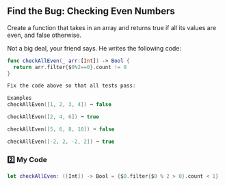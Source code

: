 ## Find the Bug: Checking Even Numbers

Create a function that takes in an array and returns true if all its values are even, and false otherwise.

Not a big deal, your friend says. He writes the following code:
```swift
func checkAllEven(_ arr:[Int]) -> Bool {
  return arr.filter{$0%2==0}.count != 0
}

Fix the code above so that all tests pass:

Examples
checkAllEven([1, 2, 3, 4]) ➞ false

checkAllEven([2, 4, 6]) ➞ true

checkAllEven([5, 6, 8, 10]) ➞ false

checkAllEven([-2, 2, -2, 2]) ➞ true
```
### 2️⃣ My Code
```swift
let checkAllEven: ([Int]) -> Bool = {$0.filter{$0 % 2 > 0}.count < 1}
```
